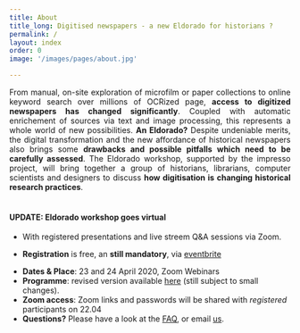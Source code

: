 ```yaml
---
title: About
title_long: Digitised newspapers - a new Eldorado for historians ?
permalink: /
layout: index
order: 0
image: '/images/pages/about.jpg'

---
```


<div style="text-align: justify"> From manual, on-site exploration of microfilm or paper collections to online keyword search over millions of OCRized page, <b>access to digitized newspapers has changed significantly</b>. Coupled with automatic enrichement of sources via text and image processing, this represents a whole world of new possibilities. <b>An Eldorado?</b> Despite undeniable merits, the digital transformation and the new affordance of historical newspapers  also brings some <b>drawbacks and possible pitfalls which need to be carefully assessed</b>. The Eldorado workshop, supported by the impresso project, will bring  together a group of historians, librarians, computer scientists and designers to discuss <b>how digitisation is changing historical research practices</b>.</div><br>

#### UPDATE:  Eldorado workshop goes virtual 

- With registered presentations and live streem Q&A sessions via Zoom.

- **Registration** is free, an **still mandatory**, via [eventbrite](https://www.eventbrite.com/e/eldorado-workshop-registration-91108149929)

<div id="eventbrite-widget-container-91108149929"></div>

<script src="https://www.eventbrite.com/static/widgets/eb_widgets.js"></script>

<script type="text/javascript">
    var exampleCallback = function() {
        console.log('Order complete!');
    };
    window.EBWidgets.createWidget({
        widgetType: 'checkout',
        eventId: '91108149929',
        iframeContainerId: 'eventbrite-widget-container-91108149929',
        iframeContainerHeight: 525,
    });
</script>



- **Dates & Place**: 23 and 24 April 2020, Zoom Webinars
- **Programme**: revised version available [here](/eldorado/online-program) (still subject to small changes).
- **Zoom access**:  Zoom links and passwords will be shared with _registered_ participants on 22.04
- **Questions?** Please have a look at the [FAQ](/eldorado/faq), or email [us](mailto:info@impresso-project.ch).



